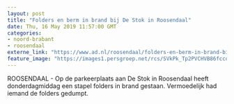 ```yaml
---
layout: post
title: "Folders en berm in brand bij De Stok in Roosendaal"
date: Thu, 16 May 2019 11:57:00 GMT
categories: 
- noord-brabant 
- roosendaal 
externe_link: "https://www.ad.nl/roosendaal/folders-en-berm-in-brand-bij-de-stok-in-roosendaal~a27a625e/"
feature_image: "https://images1.persgroep.net/rcs/SVkPk_Tp2PVCHVB86fccqAeOy84/diocontent/148515319/_fitwidth/400/?appId=21791a8992982cd8da851550a453bd7f&quality=0.7"
---
```


ROOSENDAAL - Op de parkeerplaats aan De Stok in Roosendaal heeft donderdagmiddag een stapel folders in brand gestaan. Vermoedelijk had iemand de folders gedumpt.
